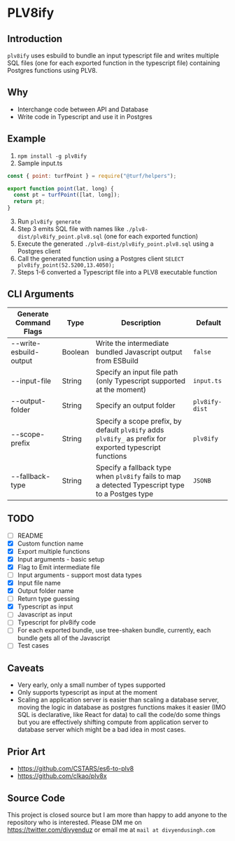 # PLV8ify

## Introduction

`plv8ify` uses esbuild to bundle an input typescript file and writes multiple SQL files (one for each exported function in the typescript file) containing Postgres functions using PLV8.

## Why

- Interchange code between API and Database
- Write code in Typescript and use it in Postgres

## Example

1. `npm install -g plv8ify`
2. Sample input.ts

```js
const { point: turfPoint } = require("@turf/helpers");

export function point(lat, long) {
  const pt = turfPoint([lat, long]);
  return pt;
}
```

3. Run `plv8ify generate`
4. Step 3 emits SQL file with names like `./plv8-dist/plv8ify_point.plv8.sql` (one for each exported function)
5. Execute the generated `./plv8-dist/plv8ify_point.plv8.sql` using a Postgres client
6. Call the generated function using a Postgres client `SELECT plv8ify_point(52.5200,13.4050);`
7. Steps 1-6 converted a Typescript file into a PLV8 executable function

## CLI Arguments

| Generate Command Flags | Type    | Description                                                                                              | Default        |
| ---------------------- | ------- | -------------------------------------------------------------------------------------------------------- | -------------- |
| --write-esbuild-output | Boolean | Write the intermediate bundled Javascript output from ESBuild                                            | `false`        |
| --input-file           | String  | Specify an input file path (only Typescript supported at the moment)                                     | `input.ts`     |
| --output-folder        | String  | Specify an output folder                                                                                 | `plv8ify-dist` |
| --scope-prefix         | String  | Specify a scope prefix, by default `plv8ify` adds `plv8ify_` as prefix for exported typescript functions | `plv8ify`      |
| --fallback-type        | String  | Specify a fallback type when `plv8ify` fails to map a detected Typescript type to a Postges type         | `JSONB`        |

## TODO

- [ ] README
- [x] Custom function name
- [x] Export multiple functions
- [x] Input arguments - basic setup
- [x] Flag to Emit intermediate file
- [ ] Input arguments - support most data types
- [x] Input file name
- [x] Output folder name
- [ ] Return type guessing
- [x] Typescript as input
- [ ] Javascript as input
- [ ] Typescript for plv8ify code
- [ ] For each exported bundle, use tree-shaken bundle, currently, each bundle gets all of the Javascript
- [ ] Test cases

## Caveats

- Very early, only a small number of types supported
- Only supports typescript as input at the moment
- Scaling an application server is easier than scaling a database server, moving the logic in database as postgres functions makes it easier (IMO SQL is declarative, like React for data) to call the code/do some things but you are effectively shifting compute from application server to database server which might be a bad idea in most cases.

## Prior Art

- https://github.com/CSTARS/es6-to-plv8
- https://github.com/clkao/plv8x

## Source Code

This project is closed source but I am more than happy to add anyone to the repository who is interested. Please DM me on https://twitter.com/divyenduz or email me at `mail at divyendusingh.com`
